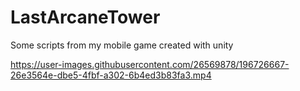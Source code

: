 # LastArcaneTower

Some scripts from my mobile game created with unity


https://user-images.githubusercontent.com/26569878/196726667-26e3564e-dbe5-4fbf-a302-6b4ed3b83fa3.mp4

